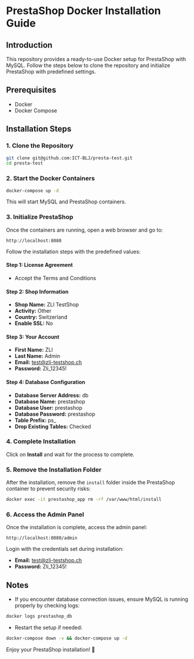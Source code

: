# PrestaShop Docker Installation Guide

## Introduction
This repository provides a ready-to-use Docker setup for PrestaShop with MySQL. Follow the steps below to clone the repository and initialize PrestaShop with predefined settings.

## Prerequisites
- Docker
- Docker Compose

## Installation Steps

### 1. Clone the Repository
```sh
git clone git@github.com:ICT-BLJ/presta-test.git
cd presta-test
```

### 2. Start the Docker Containers
```sh
docker-compose up -d
```
This will start MySQL and PrestaShop containers.

### 3. Initialize PrestaShop
Once the containers are running, open a web browser and go to:
```
http://localhost:8080
```
Follow the installation steps with the predefined values:

#### **Step 1: License Agreement**
- Accept the Terms and Conditions

#### **Step 2: Shop Information**
- **Shop Name:** ZLI TestShop
- **Activity:** Other
- **Country:** Switzerland
- **Enable SSL:** No

#### **Step 3: Your Account**
- **First Name:** ZLI
- **Last Name:** Admin
- **Email:** test@zli-testshop.ch
- **Password:** Zli_12345!

#### **Step 4: Database Configuration**
- **Database Server Address:** db
- **Database Name:** prestashop
- **Database User:** prestashop
- **Database Password:** prestashop
- **Table Prefix:** ps_
- **Drop Existing Tables:** Checked

### 4. Complete Installation
Click on **Install** and wait for the process to complete.

### 5. Remove the Installation Folder
After the installation, remove the `install` folder inside the PrestaShop container to prevent security risks:
```sh
docker exec -it prestashop_app rm -rf /var/www/html/install
```

### 6. Access the Admin Panel
Once the installation is complete, access the admin panel:
```
http://localhost:8080/admin
```
Login with the credentials set during installation:
- **Email:** test@zli-testshop.ch
- **Password:** Zli_12345!

## Notes
- If you encounter database connection issues, ensure MySQL is running properly by checking logs:
```sh
docker logs prestashop_db
```
- Restart the setup if needed:
```sh
docker-compose down -v && docker-compose up -d
```

Enjoy your PrestaShop installation! 🚀